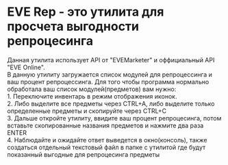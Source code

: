 <div>
  <h1>EVE Rep - это утилита для просчета выгодности репроцесинга</h1>
</div>
<div>
  <a>Данная утилита использует API от "EVEMarketer" и оффициальный API "EVE Online".</a>
  <br>
  <a>В данную утилиту загружается список модулей для репроцессинга и ваш процент репроцессинга. </a>
  <a>Для того чтобы программа нормально обработала ваш список модулей(предметов) вам нужно: </a>
  <br>
  <a>1. Переключите инвентарь в режим отображения иконок.</a>
  <br>
  <a>2. Либо выделите все предметы через CTRL+A, либо выделите только определенные предметы и скопируйте через CTRL+C</a>
  <br>
  <a>3. Дальше откройте утилиту, ввидите ваш процент репроцесинга, потом вставьте скопированные названия предметов и нажмите два раза ENTER</a>
  <br>
  <a>4. Наблюдайте и ожидайте ответ выведется в окно(консоль), также создаться отдельный текстовый файл в папке с утилитой где будут показанный выгодные для репроцесинга предметы</a>
</div>
